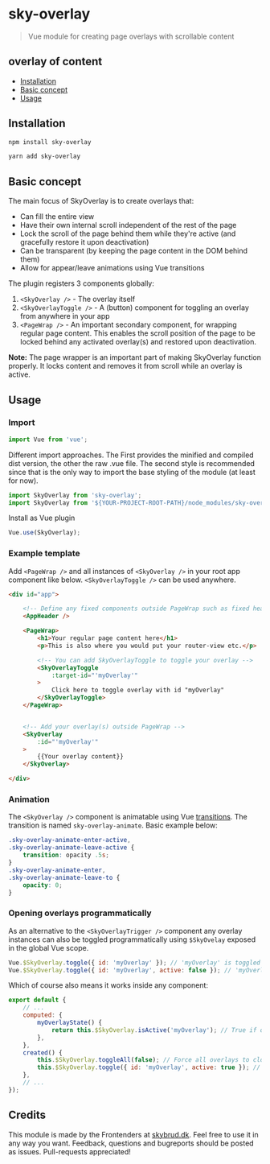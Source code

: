 # sky-overlay
> Vue module for creating page overlays with scrollable content

## overlay of content
* [Installation](#installation)
* [Basic concept](#concept)
* [Usage](#usage)


## <a id="installation"></a>Installation
```bash
npm install sky-overlay
```

```bash
yarn add sky-overlay
```

## <a id="concept"></a>Basic concept
The main focus of SkyOverlay is to create overlays that:

- Can fill the entire view
- Have their own internal scroll independent of the rest of the page
- Lock the scroll of the page behind them while they're active (and gracefully restore it upon deactivation)
- Can be transparent (by keeping the page content in the DOM behind them)
- Allow for appear/leave animations using Vue transitions

The plugin registers 3 components globally:

1. `<SkyOverlay />` -  The overlay itself
2. `<SkyOverlayToggle />` - A (button) component for toggling an overlay from anywhere in your app
3. `<PageWrap />` -  An important secondary component, for wrapping regular page content. This enables the scroll position of the page to be locked behind any activated overlay(s) and restored upon deactivation.

**Note:** The page wrapper is an important part of making SkyOverlay function properly. It locks content and removes it from scroll while an overlay is active.

## <a id="usage"></a>Usage
### Import
```js
import Vue from 'vue';
```
Different import approaches. The First provides the minified and compiled dist version, the other the raw .vue file.
The second style is recommended since that is the only way to import the base styling of the module (at least for now).
```js
import SkyOverlay from 'sky-overlay';
import SkyOverlay from '${YOUR-PROJECT-ROOT-PATH}/node_modules/sky-overlay/src/';
```
Install as Vue plugin
```js
Vue.use(SkyOverlay);
```



### Example template
Add `<PageWrap />` and all instances of `<SkyOverlay />` in your root app component like below.
`<SkyOverlayToggle />` can be used anywhere.
```html
<div id="app">

	<!-- Define any fixed components outside PageWrap such as fixed headers: -->
	<AppHeader />

	<PageWrap>
		<h1>Your regular page content here</h1>
		<p>This is also where you would put your router-view etc.</p>

		<!-- You can add SkyOverlayToggle to toggle your overlay -->
		<SkyOverlayToggle
			:target-id="'myOverlay'"
		>
			Click here to toggle overlay with id "myOverlay"
		</SkyOverlayToggle>
	</PageWrap>


	<!-- Add your overlay(s) outside PageWrap -->
	<SkyOverlay
		:id="'myOverlay'"
	>
		{{Your overlay content}}
	</SkyOverlay>

</div>
```

### Animation
The `<SkyOverlay />` component is animatable using Vue [transitions](https://vuejs.org/v2/guide/transitions.html). The transition is named `sky-overlay-animate`. Basic example below:

```scss
.sky-overlay-animate-enter-active,
.sky-overlay-animate-leave-active {
	transition: opacity .5s;
}
.sky-overlay-animate-enter,
.sky-overlay-animate-leave-to {
	opacity: 0;
}
```

### Opening overlays programmatically
As an alternative to the `<SkyOverlayTrigger />` component any overlay instances can also be toggled programmatically using `$SkyOvelay` exposed in the global Vue scope.
```js
Vue.$SkyOverlay.toggle({ id: 'myOverlay' }); // 'myOverlay' is toggled to the reverse of its current open state
Vue.$SkyOverlay.toggle({ id: 'myOverlay', active: false }); // 'myOverlay' is closed if open
```
Which of course also means it works inside any component:
```js
export default {
	// ...
	computed: {
		myOverlayState() {
			return this.$SkyOverlay.isActive('myOverlay'); // True if overlay is open
		},
	},
	created() {
		this.$SkyOverlay.toggleAll(false); // Force all overlays to close
		this.$SkyOverlay.toggle({ id: 'myOverlay', active: true }); // Open specific overlay
	},
	// ...
});
```

## Credits
This module is made by the Frontenders at [skybrud.dk](http://www.skybrud.dk/). Feel free to use it in any way you want. Feedback, questions and bugreports should be posted as issues. Pull-requests appreciated!




